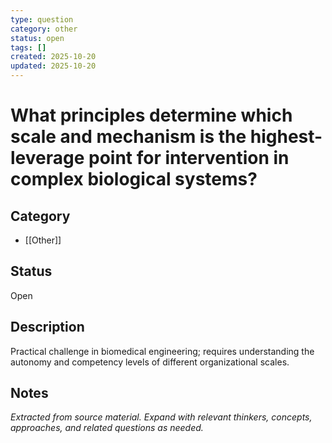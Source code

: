 ```yaml
---
type: question
category: other
status: open
tags: []
created: 2025-10-20
updated: 2025-10-20
---
```


# What principles determine which scale and mechanism is the highest-leverage point for intervention in complex biological systems?

## Category

- [[Other]]

## Status

Open

## Description

Practical challenge in biomedical engineering; requires understanding the autonomy and competency levels of different organizational scales.

## Notes

*Extracted from source material. Expand with relevant thinkers, concepts, approaches, and related questions as needed.*
